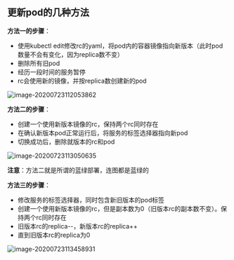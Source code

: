 ## 更新pod的几种方法

**方法一的步骤**：

- 使用kubectl edit修改rc的yaml，将pod内的容器镜像指向新版本（此时pod数量不会有变化，因为replica数不变）
- 删除所有旧pod
- 经历一段时间的服务暂停
- rc会使用新的镜像，并按replica数创建新的pod

![image-20200723112053862](C:\Users\1001544\AppData\Roaming\Typora\typora-user-images\image-20200723112053862.png)

**方法二的步骤**：

- 创建一个使用新版本镜像的rc，保持两个rc同时存在
- 在确认新版本pod正常运行后，将服务的标签选择器指向新pod
- 切换成功后，删除就版本的rc和pod

![image-20200723113050635](C:\Users\1001544\AppData\Roaming\Typora\typora-user-images\image-20200723113050635.png)

**注意**：方法二就是所谓的蓝绿部署，连图都是蓝绿的

**方法三的步骤**：

- 修改服务的标签选择器，同时包含新旧版本的pod标签
- 创建一个使用新版本镜像的rc，但是副本数为0（旧版本rc的副本数不变）。保持两个rc同时存在
- 旧版本rc的replica--，新版本rc的replica++
- 直到旧版本rc的replica为0

![image-20200723113458931](C:\Users\1001544\AppData\Roaming\Typora\typora-user-images\image-20200723113458931.png)

